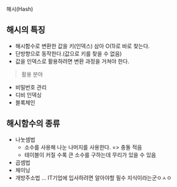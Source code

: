 해시(Hash)

## 해시의 특징

- 해시함수로 변환한 값을 키(인덱스) 삼아 O(1)로 바로 찾는다.
- 단방향으로 동작한다.(값으로 키를 찾을 수 없음)
- 값을 인덱스로 활용하려면 변환 과정을 거쳐야 한다.

> 활용 분야

- 비밀번호 관리
- 디비 인덱싱
- 블록체인

## 해시함수의 종류

- 나눗셈법
  - 소수를 사용해 나눈 나머지를 사용한다. => 충돌 적음
  - 테이블이 커질 수록 큰 소수를 구하는데 무리가 있을 수 있음
- 곱셈법
- 체이닝
- 개방주소법
  ...
  IT기업에 입사하려면 알아야할 필수 지식이라는군ㅇㅅㅇ
